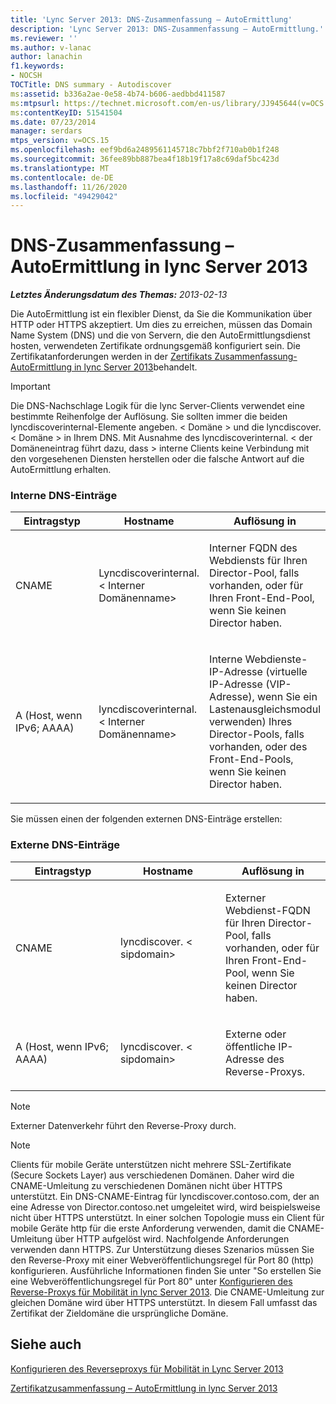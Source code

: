 ```yaml
---
title: 'Lync Server 2013: DNS-Zusammenfassung – AutoErmittlung'
description: 'Lync Server 2013: DNS-Zusammenfassung – AutoErmittlung.'
ms.reviewer: ''
ms.author: v-lanac
author: lanachin
f1.keywords:
- NOCSH
TOCTitle: DNS summary - Autodiscover
ms:assetid: b336a2ae-0e58-4b74-b606-aedbbd411587
ms:mtpsurl: https://technet.microsoft.com/en-us/library/JJ945644(v=OCS.15)
ms:contentKeyID: 51541504
ms.date: 07/23/2014
manager: serdars
mtps_version: v=OCS.15
ms.openlocfilehash: eef9bd6a2489561145718c7bbf2f710ab0b1f248
ms.sourcegitcommit: 36fee89bb887bea4f18b19f17a8c69daf5bc423d
ms.translationtype: MT
ms.contentlocale: de-DE
ms.lasthandoff: 11/26/2020
ms.locfileid: "49429042"
---
```

# <a name="dns-summary---autodiscover-in-lync-server-2013"></a>DNS-Zusammenfassung – AutoErmittlung in lync Server 2013

<div data-xmlns="http://www.w3.org/1999/xhtml">

<div class="topic" data-xmlns="http://www.w3.org/1999/xhtml" data-msxsl="urn:schemas-microsoft-com:xslt" data-cs="https://msdn.microsoft.com/">

<div data-asp="https://msdn2.microsoft.com/asp">



</div>

<div id="mainSection">

<div id="mainBody">

<span> </span>

_**Letztes Änderungsdatum des Themas:** 2013-02-13_

Die AutoErmittlung ist ein flexibler Dienst, da Sie die Kommunikation über HTTP oder HTTPS akzeptiert. Um dies zu erreichen, müssen das Domain Name System (DNS) und die von Servern, die den AutoErmittlungsdienst hosten, verwendeten Zertifikate ordnungsgemäß konfiguriert sein. Die Zertifikatanforderungen werden in der [Zertifikats Zusammenfassung-AutoErmittlung in lync Server 2013](lync-server-2013-certificate-summary-autodiscover.md)behandelt.

<div>


> [!IMPORTANT]  
> Die DNS-Nachschlage Logik für die lync Server-Clients verwendet eine bestimmte Reihenfolge der Auflösung. Sie sollten immer die beiden lyncdiscoverinternal-Elemente angeben. &lt; Domäne &gt; und die lyncdiscover. &lt; Domäne &gt; in Ihrem DNS. Mit Ausnahme des lyncdiscoverinternal. &lt; der Domäneneintrag führt dazu, dass &gt; interne Clients keine Verbindung mit den vorgesehenen Diensten herstellen oder die falsche Antwort auf die AutoErmittlung erhalten.



</div>

### <a name="internal-dns-records"></a>Interne DNS-Einträge

<table>
<colgroup>
<col style="width: 33%" />
<col style="width: 33%" />
<col style="width: 33%" />
</colgroup>
<thead>
<tr class="header">
<th>Eintragstyp</th>
<th>Hostname</th>
<th>Auflösung in</th>
</tr>
</thead>
<tbody>
<tr class="odd">
<td><p>CNAME</p></td>
<td><p>Lyncdiscoverinternal. &lt; Interner Domänenname&gt;</p></td>
<td><p>Interner FQDN des Webdiensts für Ihren Director-Pool, falls vorhanden, oder für Ihren Front-End-Pool, wenn Sie keinen Director haben.</p></td>
</tr>
<tr class="even">
<td><p>A (Host, wenn IPv6; AAAA)</p></td>
<td><p>lyncdiscoverinternal. &lt; Interner Domänenname&gt;</p></td>
<td><p>Interne Webdienste-IP-Adresse (virtuelle IP-Adresse (VIP-Adresse), wenn Sie ein Lastenausgleichsmodul verwenden) Ihres Director-Pools, falls vorhanden, oder des Front-End-Pools, wenn Sie keinen Director haben.</p></td>
</tr>
</tbody>
</table>


Sie müssen einen der folgenden externen DNS-Einträge erstellen:

### <a name="external-dns-records"></a>Externe DNS-Einträge

<table>
<colgroup>
<col style="width: 33%" />
<col style="width: 33%" />
<col style="width: 33%" />
</colgroup>
<thead>
<tr class="header">
<th>Eintragstyp</th>
<th>Hostname</th>
<th>Auflösung in</th>
</tr>
</thead>
<tbody>
<tr class="odd">
<td><p>CNAME</p></td>
<td><p>lyncdiscover. &lt; sipdomain&gt;</p></td>
<td><p>Externer Webdienst-FQDN für Ihren Director-Pool, falls vorhanden, oder für Ihren Front-End-Pool, wenn Sie keinen Director haben.</p></td>
</tr>
<tr class="even">
<td><p>A (Host, wenn IPv6; AAAA)</p></td>
<td><p>lyncdiscover. &lt; sipdomain&gt;</p></td>
<td><p>Externe oder öffentliche IP-Adresse des Reverse-Proxys.</p></td>
</tr>
</tbody>
</table>


<div>


> [!NOTE]  
> Externer Datenverkehr führt den Reverse-Proxy durch.



</div>

<div>


> [!NOTE]  
> Clients für mobile Geräte unterstützen nicht mehrere SSL-Zertifikate (Secure Sockets Layer) aus verschiedenen Domänen. Daher wird die CNAME-Umleitung zu verschiedenen Domänen nicht über HTTPS unterstützt. Ein DNS-CNAME-Eintrag für lyncdiscover.contoso.com, der an eine Adresse von Director.contoso.net umgeleitet wird, wird beispielsweise nicht über HTTPS unterstützt. In einer solchen Topologie muss ein Client für mobile Geräte http für die erste Anforderung verwenden, damit die CNAME-Umleitung über HTTP aufgelöst wird. Nachfolgende Anforderungen verwenden dann HTTPS. Zur Unterstützung dieses Szenarios müssen Sie den Reverse-Proxy mit einer Webveröffentlichungsregel für Port 80 (http) konfigurieren. Ausführliche Informationen finden Sie unter "So erstellen Sie eine Webveröffentlichungsregel für Port 80" unter <A href="lync-server-2013-configuring-the-reverse-proxy-for-mobility.md">Konfigurieren des Reverse-Proxys für Mobilität in lync Server 2013</A>. Die CNAME-Umleitung zur gleichen Domäne wird über HTTPS unterstützt. In diesem Fall umfasst das Zertifikat der Zieldomäne die ursprüngliche Domäne.



</div>

<div>

## <a name="see-also"></a>Siehe auch


[Konfigurieren des Reverseproxys für Mobilität in Lync Server 2013](lync-server-2013-configuring-the-reverse-proxy-for-mobility.md)  


[Zertifikatzusammenfassung – AutoErmittlung in lync Server 2013](lync-server-2013-certificate-summary-autodiscover.md)  
  

</div>

</div>

<span> </span>

</div>

</div>

</div>

